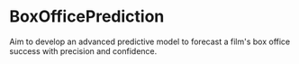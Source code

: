 # BoxOfficePrediction
Aim to develop an advanced predictive model to forecast a film's box office success with precision and confidence.
